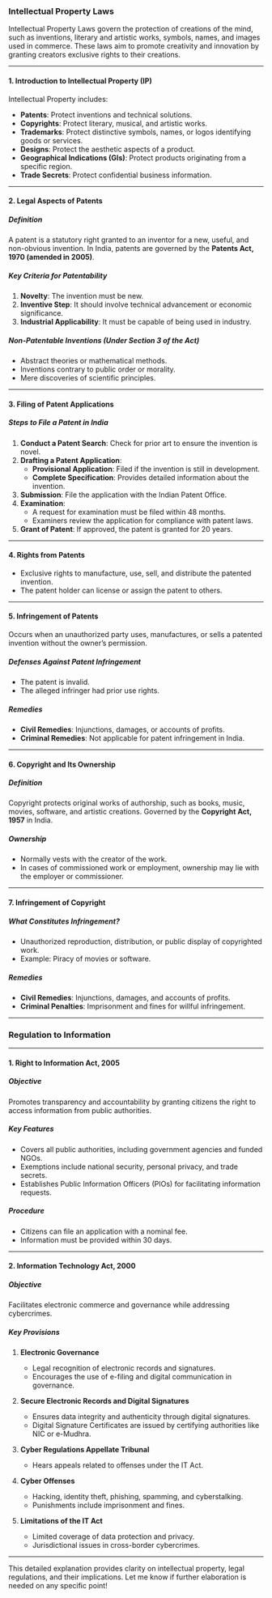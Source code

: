 ### **Intellectual Property Laws**

Intellectual Property Laws govern the protection of creations of the mind, such as inventions, literary and artistic works, symbols, names, and images used in commerce. These laws aim to promote creativity and innovation by granting creators exclusive rights to their creations.

---

#### **1. Introduction to Intellectual Property (IP)**  
Intellectual Property includes:  
- **Patents**: Protect inventions and technical solutions.  
- **Copyrights**: Protect literary, musical, and artistic works.  
- **Trademarks**: Protect distinctive symbols, names, or logos identifying goods or services.  
- **Designs**: Protect the aesthetic aspects of a product.  
- **Geographical Indications (GIs)**: Protect products originating from a specific region.  
- **Trade Secrets**: Protect confidential business information.

---

#### **2. Legal Aspects of Patents**

##### **Definition**  
A patent is a statutory right granted to an inventor for a new, useful, and non-obvious invention. In India, patents are governed by the **Patents Act, 1970 (amended in 2005)**.  

##### **Key Criteria for Patentability**  
1. **Novelty**: The invention must be new.  
2. **Inventive Step**: It should involve technical advancement or economic significance.  
3. **Industrial Applicability**: It must be capable of being used in industry.

##### **Non-Patentable Inventions** (Under Section 3 of the Act)  
- Abstract theories or mathematical methods.  
- Inventions contrary to public order or morality.  
- Mere discoveries of scientific principles.

---

#### **3. Filing of Patent Applications**

##### **Steps to File a Patent in India**  
1. **Conduct a Patent Search**: Check for prior art to ensure the invention is novel.  
2. **Drafting a Patent Application**:  
   - **Provisional Application**: Filed if the invention is still in development.  
   - **Complete Specification**: Provides detailed information about the invention.  
3. **Submission**: File the application with the Indian Patent Office.  
4. **Examination**:  
   - A request for examination must be filed within 48 months.  
   - Examiners review the application for compliance with patent laws.  
5. **Grant of Patent**: If approved, the patent is granted for 20 years.

---

#### **4. Rights from Patents**  
- Exclusive rights to manufacture, use, sell, and distribute the patented invention.  
- The patent holder can license or assign the patent to others.  

---

#### **5. Infringement of Patents**  
Occurs when an unauthorized party uses, manufactures, or sells a patented invention without the owner’s permission.  

##### **Defenses Against Patent Infringement**  
- The patent is invalid.  
- The alleged infringer had prior use rights.  

##### **Remedies**  
- **Civil Remedies**: Injunctions, damages, or accounts of profits.  
- **Criminal Remedies**: Not applicable for patent infringement in India.

---

#### **6. Copyright and Its Ownership**

##### **Definition**  
Copyright protects original works of authorship, such as books, music, movies, software, and artistic creations. Governed by the **Copyright Act, 1957** in India.

##### **Ownership**  
- Normally vests with the creator of the work.  
- In cases of commissioned work or employment, ownership may lie with the employer or commissioner.

---

#### **7. Infringement of Copyright**  

##### **What Constitutes Infringement?**  
- Unauthorized reproduction, distribution, or public display of copyrighted work.  
- Example: Piracy of movies or software.  

##### **Remedies**  
- **Civil Remedies**: Injunctions, damages, and accounts of profits.  
- **Criminal Penalties**: Imprisonment and fines for willful infringement.

---

### **Regulation to Information**

---

#### **1. Right to Information Act, 2005**

##### **Objective**  
Promotes transparency and accountability by granting citizens the right to access information from public authorities.

##### **Key Features**  
- Covers all public authorities, including government agencies and funded NGOs.  
- Exemptions include national security, personal privacy, and trade secrets.  
- Establishes Public Information Officers (PIOs) for facilitating information requests.

##### **Procedure**  
- Citizens can file an application with a nominal fee.  
- Information must be provided within 30 days.

---

#### **2. Information Technology Act, 2000**

##### **Objective**  
Facilitates electronic commerce and governance while addressing cybercrimes.

##### **Key Provisions**  
1. **Electronic Governance**  
   - Legal recognition of electronic records and signatures.  
   - Encourages the use of e-filing and digital communication in governance.

2. **Secure Electronic Records and Digital Signatures**  
   - Ensures data integrity and authenticity through digital signatures.  
   - Digital Signature Certificates are issued by certifying authorities like NIC or e-Mudhra.

3. **Cyber Regulations Appellate Tribunal**  
   - Hears appeals related to offenses under the IT Act.  

4. **Cyber Offenses**  
   - Hacking, identity theft, phishing, spamming, and cyberstalking.  
   - Punishments include imprisonment and fines.

5. **Limitations of the IT Act**  
   - Limited coverage of data protection and privacy.  
   - Jurisdictional issues in cross-border cybercrimes.

---

This detailed explanation provides clarity on intellectual property, legal regulations, and their implications. Let me know if further elaboration is needed on any specific point!